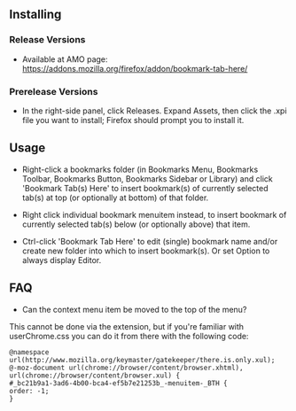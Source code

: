 ## Installing
### Release Versions
* Available at AMO page: https://addons.mozilla.org/firefox/addon/bookmark-tab-here/
### Prerelease Versions

* In the right-side panel, click Releases. Expand Assets, then click the .xpi file you want to install; Firefox should prompt you to install it.


## Usage
* Right-click a bookmarks folder (in Bookmarks Menu, Bookmarks Toolbar, Bookmarks Button, Bookmarks Sidebar or Library) and click 'Bookmark Tab(s) Here' to insert bookmark(s) of currently selected tab(s) at top (or optionally at bottom) of that folder. 
* Right click individual bookmark menuitem instead, to insert bookmark of currently selected tab(s) below (or optionally above) that item.

* Ctrl-click 'Bookmark Tab Here' to edit (single) bookmark name and/or create new folder into which to insert bookmark(s). Or set Option to always display Editor.

## FAQ
* Can the context menu item be moved to the top of the menu? 
 
 This cannot be done via the extension, but if you're familiar with userChrome.css you can do it from there with the following code:

	
	@namespace url(http://www.mozilla.org/keymaster/gatekeeper/there.is.only.xul);
	@-moz-document url(chrome://browser/content/browser.xhtml),
	url(chrome://browser/content/browser.xul) {
	#_bc21b9a1-3ad6-4b00-bca4-ef5b7e21253b_-menuitem-_BTH {
	order: -1;
	}
	

